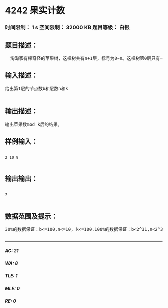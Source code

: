 # 4242 果实计数   
### 时间限制： 1 s     空间限制： 32000 KB     题目等级： 白银  
## 题目描述：  

<pre>
  淘淘家有棵奇怪的苹果树，这棵树共有n+1层，标号为0~n。这棵树第0层只有一个节点，为根节点。已知这棵树为b叉树，且保证是一颗满b叉树。现在，该树第n层的每个节点上都结出了一个苹果，淘淘想知道共结了多少苹果。由于数量可能很大，答案要求输出mod k后的结果。
</pre>
  
  
## 输入描述：  

<pre>
给出第1层的节点数b和层数n和k  

</pre>
  
  
## 输出描述：  

<pre>
输出苹果数mod k后的结果。
</pre>
  
  
## 样例输入：  

<pre><code>
2 10 9  

</code></pre>
  
  
## 输出输出：  

<pre><code>
7  

</code></pre>
  
  
## 数据范围及提示：  

<pre>
30%的数据保证：b<=100,n<=10, k<=100.100%的数据保证：b<2^31,n<2^31,k<=2^15.   

</pre>
  
  
***  

##### AC: 21  
##### WA: 8  
##### TLE: 1  
##### MLE: 0  
##### RE: 0  
